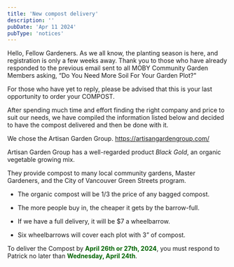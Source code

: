```yaml
---
title: 'New compost delivery'
description: ''
pubDate: 'Apr 11 2024'
pubType: 'notices'
---
```

Hello, Fellow Gardeners.
As we all know, the planting season is here, and registration is only a few weeks away.
Thank you to those who have already responded to the previous email sent to all MOBY Community Garden Members asking, “Do You Need More Soil For Your Garden Plot?"

For those who have yet to reply, please be advised that this is your last opportunity to order your COMPOST.
   
After spending much time and effort finding the right company and price to suit our needs, we have compiled the information listed below and decided to have the compost delivered and then be done with it.

We chose the Artisan Garden Group. https://artisangardengroup.com/

Artisan Garden Group has a well-regarded product *Black Gold*, an organic vegetable growing mix.

They provide compost to many local community gardens, Master Gardeners, and the City of Vancouver Green Streets program.

- The organic compost will be 1/3 the price of any bagged compost.

- The more people buy in, the cheaper it gets by the barrow-full.

- If we have a full delivery, it will be $7 a wheelbarrow.

- Six wheelbarrows will cover each plot with 3” of compost.

To deliver the Compost by  <span style="color:darkgreen">**April 26th or 27th, 2024**</span>, you must respond to Patrick no later than <span style="color:darkgreen">**Wednesday, April 24th**</span>.

